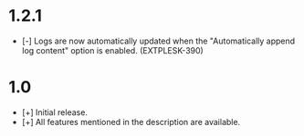 # 1.2.1

* [-] Logs are now automatically updated when the "Automatically append log content" option is enabled. (EXTPLESK-390)

# 1.0

* [+] Initial release.
* [+] All features mentioned in the description are available.
